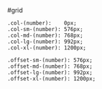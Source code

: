 #grid

    .col-(number):    0px;  
    .col-sm-(number): 576px;  
    .col-md-(number): 768px;  
    .col-lg-(number): 992px;  
    .col-xl-(number): 1200px;

    .offset-sm-(number): 576px;  
    .offset-md-(number): 768px;  
    .offset-lg-(number): 992px;  
    .offset-xl-(number): 1200px; 